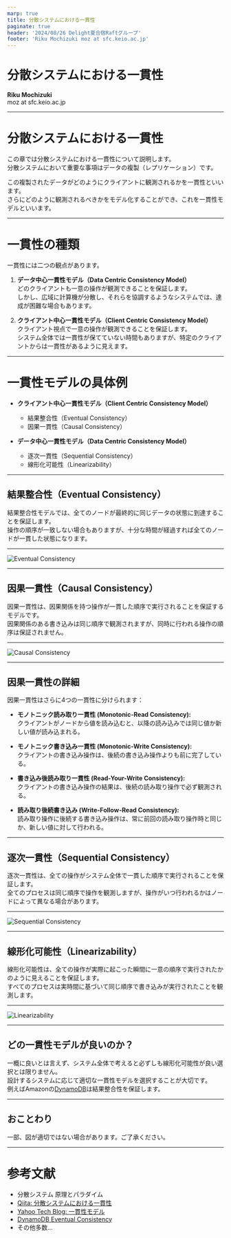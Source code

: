 ```yaml
---
marp: true
title: 分散システムにおける一貫性
paginate: true
header: '2024/08/26 Delight夏合宿Raftグループ'
footer: 'Riku Mochizuki moz at sfc.keio.ac.jp'
---
```


# 分散システムにおける一貫性

**Riku Mochizuki**  
moz at sfc.keio.ac.jp

---

# 分散システムにおける一貫性

この章では分散システムにおける一貫性について説明します。  
分散システムにおいて重要な事項はデータの複製（レプリケーション）です。

この複製されたデータがどのようにクライアントに観測されるかを一貫性といいます。  
さらにどのように観測されるべきかをモデル化することができ、これを一貫性モデルといいます。

---

# 一貫性の種類

一貫性には二つの観点があります。

1. **データ中心一貫性モデル（Data Centric Consistency Model）**  
   どのクライアントも一意の操作が観測できることを保証します。  
   しかし、広域に計算機が分散し、それらを協調するようなシステムでは、達成が困難な場合もあります。

2. **クライアント中心一貫性モデル（Client Centric Consistency Model）**  
   クライアント視点で一意の操作が観測できることを保証します。  
   システム全体では一貫性が保てていない時間もありますが、特定のクライアントからは一貫性があるように見えます。

---

# 一貫性モデルの具体例

- **クライアント中心一貫性モデル（Client Centric Consistency Model）**
  - 結果整合性（Eventual Consistency）
  - 因果一貫性（Causal Consistency）

- **データ中心一貫性モデル（Data Centric Consistency Model）**
  - 逐次一貫性（Sequential Consistency）
  - 線形化可能性（Linearizability）

---

## 結果整合性（Eventual Consistency）

結果整合性モデルでは、全てのノードが最終的に同じデータの状態に到達することを保証します。  
操作の順序が一致しない場合もありますが、十分な時間が経過すれば全てのノードが一貫した状態になります。

---

![Eventual Consistency](imgs/eventual-consistency.jpeg)

---

## 因果一貫性（Causal Consistency）

因果一貫性は、因果関係を持つ操作が一貫した順序で実行されることを保証するモデルです。  
因果関係のある書き込みは同じ順序で観測されますが、同時に行われる操作の順序は保証されません。

---

![Causal Consistency](imgs/casual-consistency.jpeg)

---

## 因果一貫性の詳細

因果一貫性はさらに4つの一貫性に分けられます：

- **モノトニック読み取り一貫性 (Monotonic-Read Consistency):**  
  クライアントがノードから値を読み込むと、以降の読み込みでは同じ値か新しい値が読み込まれる。

- **モノトニック書き込み一貫性 (Monotonic-Write Consistency):**  
  クライアントの書き込み操作は、後続の書き込み操作よりも前に完了している。

- **書き込み後読み取り一貫性 (Read-Your-Write Consistency):**  
  クライアントの書き込み操作の結果は、後続の読み取り操作で必ず観測される。

- **読み取り後続書き込み (Write-Follow-Read Consistency):**  
  読み取り操作に後続する書き込み操作は、常に前回の読み取り操作時と同じか、新しい値に対して行われる。

---

## 逐次一貫性（Sequential Consistency）

逐次一貫性は、全ての操作がシステム全体で一貫した順序で実行されることを保証します。  
全てのプロセスは同じ順序で操作を観測しますが、操作がいつ行われるかはノードによって異なる場合があります。

---

![Sequential Consistency](imgs/sequential-consistency.jpeg)

---

## 線形化可能性（Linearizability）

線形化可能性は、全ての操作が実際に起こった瞬間に一意の順序で実行されたかのように見えることを保証します。  
すべてのプロセスは実時間に基づいて同じ順序で書き込みが実行されたことを観測します。

---

![Linearizability](imgs/linearizability.jpeg)

---

## どの一貫性モデルが良いのか？

一概に良いとは言えず、システム全体で考えると必ずしも線形化可能性が良い選択とは限りません。  
設計するシステムに応じて適切な一貫性モデルを選択することが大切です。  
例えばAmazonの[DynamoDB](https://aws.amazon.com/jp/dynamodb/)は結果整合性を保証します。

---

## おことわり

一部、図が適切ではない場合があります。ご了承ください。

---

# 参考文献

- 分散システム 原理とパラダイム
- [Qiita: 分散システムにおける一貫性](https://qiita.com/kumagi/items/3867862c6be65328f89c)
- [Yahoo Tech Blog: 一貫性モデル](https://techblog.yahoo.co.jp/architecture/2015-04-ditributed-consistency/)
- [DynamoDB Eventual Consistency](https://www.alexdebrie.com/posts/dynamodb-eventual-consistency/)
- その他多数...

